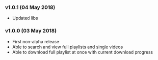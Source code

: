 ### v1.0.1 (04 May 2018)
- Updated libs

### v1.0.0 (03 May 2018)

- First non-alpha release
- Able to search and view full playlists and single videos
- Able to download full playlist at once with current download progress